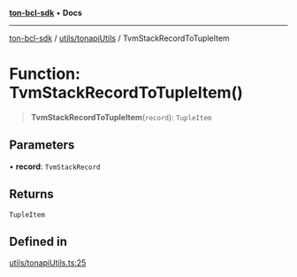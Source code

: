 [**ton-bcl-sdk**](../../../README.md) • **Docs**

***

[ton-bcl-sdk](../../../modules.md) / [utils/tonapiUtils](../README.md) / TvmStackRecordToTupleItem

# Function: TvmStackRecordToTupleItem()

> **TvmStackRecordToTupleItem**(`record`): `TupleItem`

## Parameters

• **record**: `TvmStackRecord`

## Returns

`TupleItem`

## Defined in

[utils/tonapiUtils.ts:25](https://github.com/ton-fun-tech/ton-bcl-sdk/blob/dd5e1aad56460b504ee72a0e5d189cd8ce611083/src/utils/tonapiUtils.ts#L25)
